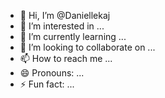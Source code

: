 - 👋 Hi, I’m @Daniellekaj
- 👀 I’m interested in ...
- 🌱 I’m currently learning ...
- 💞️ I’m looking to collaborate on ...
- 📫 How to reach me ...
- 😄 Pronouns: ...
- ⚡ Fun fact: ...

<!---
Daniellekaj/Daniellekaj is a ✨ special ✨ repository because its `README.md` (this file) appears on your GitHub profile.
You can click the Preview link to take a look at your changes.
--->
